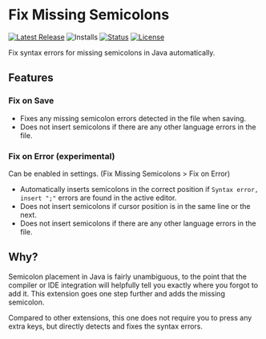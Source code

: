 # Fix Missing Semicolons

[![Latest Release](https://flat.badgen.net/github/release/cpulvermacher/fix-missing-semicolons)](https://github.com/cpulvermacher/fix-missing-semicolons/releases)
![Installs](https://vsmarketplacebadges.dev/installs-short/cpulvermacher.fix-missing-semicolons.svg)
[![Status](https://flat.badgen.net/github/checks/cpulvermacher/fix-missing-semicolons)](https://github.com/cpulvermacher/fix-missing-semicolons/actions/workflows/node.js.yml)
[![License](https://flat.badgen.net/github/license/cpulvermacher/fix-missing-semicolons)](./LICENSE)

Fix syntax errors for missing semicolons in Java automatically.

## Features

### Fix on Save
- Fixes any missing semicolon errors detected in the file when saving.
- Does not insert semicolons if there are any other language errors in the file.


### Fix on Error (experimental)
Can be enabled in settings. (Fix Missing Semicolons > Fix on Error)
- Automatically inserts semicolons in the correct position if `Syntax error, insert ";"` errors are found in the active editor.
- Does not insert semicolons if cursor position is in the same line or the next.
- Does not insert semicolons if there are any other language errors in the file.


## Why?
Semicolon placement in Java is fairly unambiguous, to the point that the compiler or IDE integration will helpfully tell you exactly where you forgot to add it.
This extension goes one step further and adds the missing semicolon.

Compared to other extensions, this one does not require you to press any extra keys, but directly detects and fixes the syntax errors.